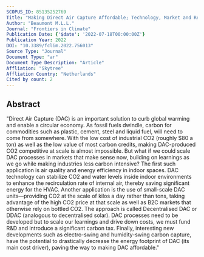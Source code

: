 ```yaml
---
SCOPUS_ID: 85135252769
Title: "Making Direct Air Capture Affordable; Technology, Market and Regulatory Approaches"
Author: "Beaumont M.L.L."
Journal: "Frontiers in Climate"
Publication Date: {'$date': '2022-07-18T00:00:00Z'}
Publication Year: 2022
DOI: "10.3389/fclim.2022.756013"
Source Type: "Journal"
Document Type: "ar"
Document Type Description: "Article"
Affliation: "Skytree"
Affliation Country: "Netherlands"
Cited by count: 2
---
```


## Abstract
"Direct Air Capture (DAC) is an important solution to curb global warming and enable a circular economy. As fossil fuels dwindle, carbon for commodities such as plastic, cement, steel and liquid fuel, will need to come from somewhere. With the low cost of industrial CO2 (roughly $80 a ton) as well as the low value of most carbon credits, making DAC-produced CO2 competitive at scale is almost impossible. But what if we could scale DAC processes in markets that make sense now, building on learnings as we go while making industries less carbon intensive? The first such application is air quality and energy efficiency in indoor spaces. DAC technology can stabilize CO2 and water levels inside indoor environments to enhance the recirculation rate of internal air, thereby saving significant energy for the HVAC. Another application is the use of small-scale DAC units—providing CO2 at the scale of kilos a day rather than tons, taking advantage of the high CO2 price at that scale as well as B2C markets that otherwise rely on bottled CO2. The approach is called Decentralised DAC or DDAC (analogous to decentralised solar). DAC processes need to be developed but to scale our learnings and drive down costs, we must fund R&D and introduce a significant carbon tax. Finally, interesting new developments such as electro-swing and humidity-swing carbon capture, have the potential to drastically decrease the energy footprint of DAC (its main cost driver), paving the way to making DAC affordable."
